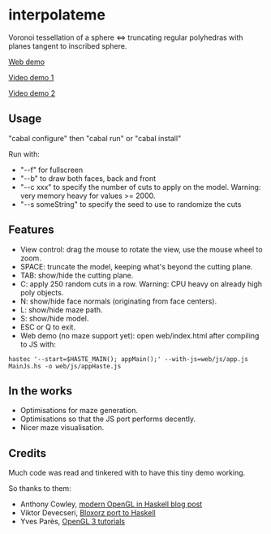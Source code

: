 interpolateme
=============

Voronoi tessellation of a sphere <=> truncating regular polyhedras with planes tangent to inscribed sphere.

[Web demo](http://www.jollycyb.org/haskell_truncate/)

[Video demo 1](https://www.youtube.com/watch?v=SFVgltKpxSA)

[Video demo 2](https://www.youtube.com/watch?v=_JYSKB4cUnA)

Usage
-----

"cabal configure" then "cabal run" or "cabal install"

Run with:

* "--f" for fullscreen
* "--b" to draw both faces, back and front
* "--c xxx" to specify the number of cuts to apply on the model. Warning: very memory heavy for values >= 2000.
* "--s someString" to specify the seed to use to randomize the cuts

Features
--------

* View control: drag the mouse to rotate the view, use the mouse wheel to zoom.
* SPACE: truncate the model, keeping what's beyond the cutting plane.
* TAB: show/hide the cutting plane.
* C: apply 250 random cuts in a row. Warning: CPU heavy on already high poly objects.
* N: show/hide face normals (originating from face centers).
* L: show/hide maze path.
* S: show/hide model.
* ESC or Q to exit.
* Web demo (no maze support yet): open web/index.html after compiling to JS with:

``hastec '--start=$HASTE_MAIN(); appMain();' --with-js=web/js/app.js MainJs.hs -o web/js/appHaste.js``

In the works
------------

* Optimisations for maze generation.
* Optimisations so that the JS port performs decently.
* Nicer maze visualisation.

Credits
-------

Much code was read and tinkered with to have this tiny demo working.

So thanks to them:

* Anthony Cowley, [modern OpenGL in Haskell blog post](http://www.arcadianvisions.com/blog/?p=224)
* Viktor Devecseri, [Bloxorz port to Haskell](https://hackage.haskell.org/package/bloxorz-0.1.2)
* Yves Parès, [OpenGL 3 tutorials](https://github.com/YPares/Haskell-OpenGL3.1-Tutos)